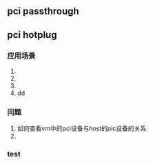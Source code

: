 pci passthrough
----
pci hotplug
----
### 应用场景
1.  
2.  
3.  
4.  dd

### 问题  
1. 如何查看vm中的pci设备与host的pic设备的关系
2. 

### test

[hotplug_sig]:https://lists.linux-foundation.org/pipermail/hotplug_sig/2005-August/001202.html
